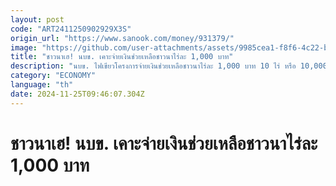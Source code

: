 ```yaml
---
layout: post
code: "ART2411250902929X3S"
origin_url: "https://www.sanook.com/money/931379/"
image: "https://github.com/user-attachments/assets/9985cea1-f8f6-4c22-b173-09baab86e356"
title: "ชาวนาเฮ! นบข. เคาะจ่ายเงินช่วยเหลือชาวนาไร่ละ 1,000 บาท"
description: "นบข. ไฟเขียวโครงการจ่ายเงินช่วยเหลือชาวนาไร่ละ 1,000 บาท 10 ไร่ หรือ 10,000 บาท พร้อมมอบหมายให้กระทรวงเกษตรฯ ทำหลักเกณฑ์ส่งเสริมให้เกษตรกรยกระดับการปลูกข้าว"
category: "ECONOMY"
language: "th"
date: 2024-11-25T09:46:07.304Z
---
```


# ชาวนาเฮ! นบข. เคาะจ่ายเงินช่วยเหลือชาวนาไร่ละ 1,000 บาท